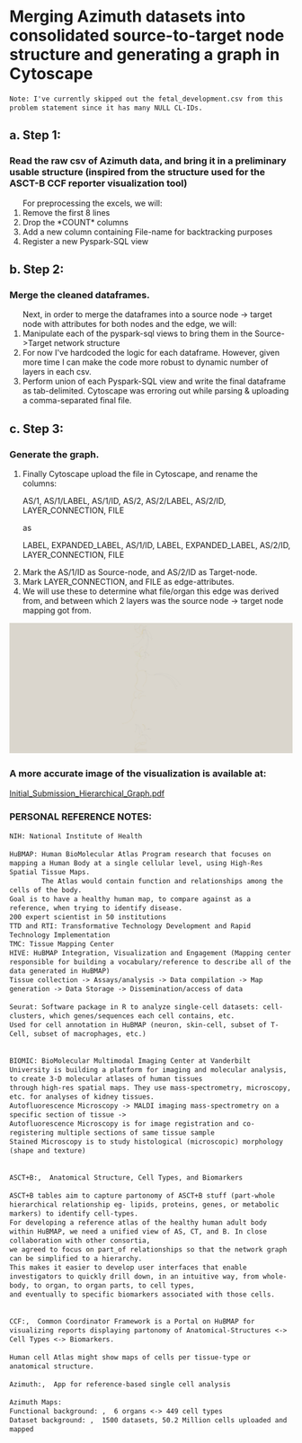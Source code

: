 # Merging Azimuth datasets into consolidated source-to-target node structure and generating a graph in Cytoscape


```
Note: I've currently skipped out the fetal_development.csv from this problem statement since it has many NULL CL-IDs.
```


## a. Step 1:

### Read the raw csv of Azimuth data, and bring it in a preliminary usable structure (inspired from the structure used for the ASCT-B CCF reporter visualization tool)

<ol>
For preprocessing the excels, we will:
<li>Remove the first 8 lines</li>
<li>Drop the *COUNT* columns</li>
<li>Add a new column containing File-name for backtracking purposes</li>
<li>Register a new Pyspark-SQL view</li>
</ol>


## b. Step 2:

### Merge the cleaned dataframes.

<ol>
Next, in order to merge the dataframes into a source node -> target node with attributes for both nodes and the edge, we will:
<li>Manipulate each of the pyspark-sql views to bring them in the Source->Target network structure</li>
<li>For now I've hardcoded the logic for each dataframe. However, given more time I can make the code more robust to dynamic number of layers in each csv.</li>
<li>Perform union of each Pyspark-SQL view and write the final dataframe as tab-delimited. Cytoscape was erroring out while parsing & uploading a comma-separated final file.</li>
</ol>


## c. Step 3:

### Generate the graph.

<ol>
<li>Finally Cytoscape upload the file in Cytoscape, and rename the columns:</li>

AS/1,  AS/1/LABEL,  AS/1/ID,  AS/2,  AS/2/LABEL,  AS/2/ID,  LAYER_CONNECTION,  FILE

as

LABEL,  EXPANDED_LABEL,  AS/1/ID,  LABEL,  EXPANDED_LABEL,  AS/2/ID, LAYER_CONNECTION,  FILE

<li>Mark the AS/1/ID as Source-node, and AS/2/ID as Target-node.</li>
<li>Mark LAYER_CONNECTION, and FILE as edge-attributes.</li>
<li>We will use these to determine what file/organ this edge was derived from, and between which 2 layers was the source node -> target node mapping got from.</li>
</ol>


![Initial_Submission_Hierarchical_Graph](/Testing_Data_structures_for_cytoscape/Initial_Submission_Hierarchical_Graph.png?raw=True)


### A more accurate image of the visualization is available at:
[Initial_Submission_Hierarchical_Graph.pdf](/Testing_Data_structures_for_cytoscape/Initial_Submission_Hierarchical_Graph.pdf)




### PERSONAL REFERENCE NOTES:

```
NIH: National Institute of Health

HuBMAP: Human BioMolecular Atlas Program research that focuses on mapping a Human Body at a single cellular level, using High-Res Spatial Tissue Maps.
		The Atlas would contain function and relationships among the cells of the body.
Goal is to have a healthy human map, to compare against as a reference, when trying to identify disease.
200 expert scientist in 50 institutions
TTD and RTI: Transformative Technology Development and Rapid Technology Implementation
TMC: Tissue Mapping Center
HIVE: HuBMAP Integration, Visualization and Engagement (Mapping center responsible for building a vocabulary/reference to describe all of the data generated in HuBMAP)
Tissue collection -> Assays/analysis -> Data compilation -> Map generation -> Data Storage -> Dissemination/access of data

Seurat: Software package in R to analyze single-cell datasets: cell-clusters, which genes/sequences each cell contains, etc.
Used for cell annotation in HuBMAP (neuron, skin-cell, subset of T-Cell, subset of macrophages, etc.)


BIOMIC: BioMolecular Multimodal Imaging Center at Vanderbilt University is building a platform for imaging and molecular analysis, to create 3-D molecular atlases of human tissues
through high-res spatial maps. They use mass-spectrometry, microscopy, etc. for analyses of kidney tissues.
Autofluorescence Microscopy -> MALDI imaging mass-spectrometry on a specific section of tissue -> 
Autofluorescence Microscopy is for image registration and co-registering multiple sections of same tissue sample
Stained Microscopy is to study histological (microscopic) morphology (shape and texture)


ASCT+B:,  Anatomical Structure, Cell Types, and Biomarkers

ASCT+B tables aim to capture partonomy of ASCT+B stuff (part-whole hierarchical relationship eg- lipids, proteins, genes, or metabolic markers) to identify cell-types.
For developing a reference atlas of the healthy human adult body within HuBMAP, we need a unified view of AS, CT, and B. In close collaboration with other consortia, 
we agreed to focus on part_of relationships so that the network graph can be simplified to a hierarchy. 
This makes it easier to develop user interfaces that enable investigators to quickly drill down, in an intuitive way, from whole-body, to organ, to organ parts, to cell types, 
and eventually to specific biomarkers associated with those cells.


CCF:,  Common Coordinator Framework is a Portal on HuBMAP for visualizing reports displaying partonomy of Anatomical-Structures <-> Cell Types <-> Biomarkers.

Human cell Atlas might show maps of cells per tissue-type or anatomical structure.

Azimuth:,  App for reference-based single cell analysis

Azimuth Maps:
Functional background: ,  6 organs <-> 449 cell types
Dataset background: ,  1500 datasets, 50.2 Million cells uploaded and mapped
```